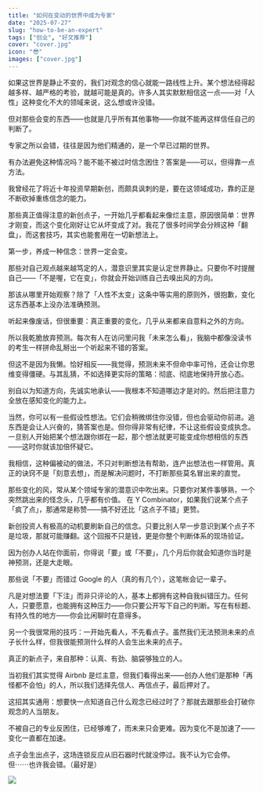 ```yaml
---
title: "如何在变动的世界中成为专家"
date: "2025-07-27"
slug: "how-to-be-an-expert"
tags: ["创业", "好文推荐"]
cover: "cover.jpg"
icon: "😎"
images: ["cover.jpg"]
---
```

如果这世界是静止不变的，我们对观念的信心就能一路线性上升。某个想法经得起越多样、越严格的考验，就越可能是真的。许多人其实默默相信这一点——对「人性」这种变化不大的领域来说，这么想或许没错。



但对那些会变的东西——也就是几乎所有其他事物——你就不能再这样信任自己的判断了。



专家之所以会错，往往是因为他们精通的，是一个早已过期的世界。



有办法避免这种情况吗？能不能不被过时信念困住？答案是——可以，但得靠一点方法。



我曾经花了将近十年投资早期新创，而颇具讽刺的是，要在这领域成功，靠的正是不断砍掉重练信念的能力。



那些真正值得注意的新创点子，一开始几乎都看起来像烂主意，原因很简单：世界才刚变，而这个变化刚好让它从坏变成了对。我花了很多时间学会分辨这种「翻盘」，而这套技巧，其实也能套用在一切新想法上。



第一步，养成一种信念：世界一定会变。



那些对自己观点越来越笃定的人，潜意识里其实是认定世界静止。只要你不时提醒自己——「不是喔，它在变」，你就会开始训练自己去嗅出风的方向。



那该从哪里开始观察？除了「人性不太变」这条中等实用的原则外，很抱歉，变化这东西基本上没办法准确预测。



听起来像废话，但很重要：真正重要的变化，几乎从来都来自意料之外的方向。



所以我乾脆放弃预测。每次有人在访问里问我「未来怎么看」，我脑中都像没读书的考生一样拼命乱掰出一个听起来不错的答案。



但这不是因为我懒。恰好相反——我觉得，预测未来不但命中率可怜，还会让你思维变得僵硬。与其乱猜，不如选择更实际的策略：彻底、彻底地保持开放心态。



别自以为知道方向，先诚实地承认——我根本不知道哪边才是对的。然后把注意力全放在感知变化的能力上。



当然，你可以有一些假设性想法。它们会稍微绑住你没错，但也会驱动你前进。追东西是会让人兴奋的，猜答案也是。但你得非常有纪律，不让这些假设变成执念。
一旦别人开始把某个想法跟你绑在一起，那个想法就更可能变成你想相信的东西——这时你就该加倍怀疑它。



我相信，这种偏被动的做法，不只对判断想法有帮助，连产出想法也一样管用。真正的诀窍不是「刻意去想」，而是解决问题时，不打断那些莫名冒出来的直觉。



那些变化的风，常从某个领域专家的潜意识中吹出来。只要你对某件事够熟，一个突然跳出来的怪念头，几乎都有价值。
在 Y Combinator，如果我们说某个点子「疯了点」，那通常是称赞——搞不好还比「这点子不错」更赞。



新创投资人有极高的动机要刷新自己的信念。只要比别人早一步意识到某个点子不是垃圾，那就可能赚翻。这个回报不只是钱，更是你整个判断体系的现场验证。



因为创办人站在你面前，你得说「要」或「不要」，几个月后你就会知道你当时是神预测，还是大走眼。



那些说「不要」而错过 Google 的人（真的有几个），这笔帐会记一辈子。



凡是对想法要「下注」而非只评论的人，基本上都拥有这种自我纠错压力。任何人，只要愿意，也能拥有这种压力——你只要公开写下自己的判断。写在有标题、有持久性的地方——你会比闲聊时在意得多。



另一个我很常用的技巧：一开始先看人，不先看点子。虽然我们无法预测未来的点子长什么样，但我很能预测什么样的人会生出未来的点子。



真正的新点子，来自那种：认真、有劲、脑袋够独立的人。



当初我们其实觉得 Airbnb 是烂主意，但我们看得出来——创办人他们是那种「再怪都不会怕」的人，所以我们选择先信人、再信点子，最后押对了。



这招其实通用：想要快一点知道自己什么观念已经过时了？那就去跟那些会打破你观念的人当朋友。



不被自己的专业反困住，已经够难了，而未来只会更难。因为变化不是加速了——变化一直都在加速。



点子会生出点子，这场连锁反应从旧石器时代就没停过。我不认为它会停。
但⋯⋯也许我会错。（最好是）




![](https://prod-files-secure.s3.us-west-2.amazonaws.com/112d0858-5090-4d34-a606-b75eb8d65fd2/46476355-9cf3-4e99-9b7a-3531bc426380/1000202064.png?X-Amz-Algorithm=AWS4-HMAC-SHA256&X-Amz-Content-Sha256=UNSIGNED-PAYLOAD&X-Amz-Credential=ASIAZI2LB466SXVGXI6E%2F20250831%2Fus-west-2%2Fs3%2Faws4_request&X-Amz-Date=20250831T071202Z&X-Amz-Expires=3600&X-Amz-Security-Token=IQoJb3JpZ2luX2VjEIz%2F%2F%2F%2F%2F%2F%2F%2F%2F%2FwEaCXVzLXdlc3QtMiJHMEUCIQDguInUDTOuflrfQXTGz1YnsMCGZPsawjMO46sRb%2FflCQIgK3vBNVBs1oCsfpZKJvC9FZkRn5cJXY%2FRrQ7pWshHSmkqiAQI5f%2F%2F%2F%2F%2F%2F%2F%2F%2F%2FARAAGgw2Mzc0MjMxODM4MDUiDJQgAdNeMnQ4rBd%2FiircA7aE19Y9lezLinNufRvu1LbOC99zMxr9GcPOOJ%2FcoCCQBYixwCxJCWxlrA%2Ftnzo7Eah2w67VmK8FI%2BHvXSiu71imYB0siaCDJTidlA%2FjWM%2BzBGPAOMV%2B75qX9fmL05KVJY87ctp%2BL1lLOcTyIXsCx9GGa1a2MTsjufuRUfw5ZdpD03YgaZrJNjQxeS6M%2FQpLAzLUsTTjRWMWaMYEF1yAyG2neCcr%2BMuKQfM%2F5Yd0oDNkoXb9zcQgKi1p4NyKWDQdyFGv2l2ZCmxdQnLJjZvL5PvDXQJPVbqTVQVUUwq7NMh5fuAW4OmSzK%2BaYWhOZDZSGSf6TWSh1WgESzfdu%2FFbw8Uyz1IWNyEy%2BQUccUvv%2FhXeQ%2FgQmuXY1zbtAmMcaA4pRFJRu4BXSpTzzlbRs8v%2FcYueMqNNiD0bUwlyCH5DPBKa1%2BkRs%2BdIa84BDGvQ0AbaI4EitiFvgUanNpjaGFVseXwHOd1%2FvFSf%2BjRB%2FX8B73ku5fwS%2FzGgxt0ikpourwoHWQK4MDOj6UVgqnIVSbuucS427X6vH7g87fqx4fWJJhrIcJzDB3LW%2FXKmpYIK8Cv59ltQGMH9dJJtt99REkf8vNkL6CpDLb35%2F1ltc1YBCWlus%2Fa%2BPG07F1MJ0J%2F5MPOUz8UGOqUBybzP5lUMHEocynRk6Dof%2FlT%2B86Jh0MouPs9Fr1n9EwW5zH%2BzZtYp8VoBfTAJaBpMycN%2B%2Bhguom2Wb6y7oE%2F2RtP4CdydI%2F6BaHXZYkGKqkxH1c3fHblskaDsblp9y7xlAykIjkoanZS0GHJaOwvoSgSa5HH42IO7M3auwOcFr%2BvcIQUEWVmOMrcMYFnYtGKRd1hJyZjCJrxTsttascaE1cXn7IjP&X-Amz-Signature=c2efeaf1d4ad847ce62dc1bd559605d4044f9cf3bdb508fc78385cff45a44592&X-Amz-SignedHeaders=host&x-amz-checksum-mode=ENABLED&x-id=GetObject)

